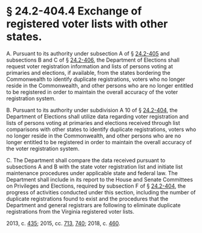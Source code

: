 # § 24.2-404.4 Exchange of registered voter lists with other states.

<p>A. Pursuant to its authority under subsection A of § <a href='/vacode/24.2-405/'>24.2-405</a> and subsections B and C of § <a href='/vacode/24.2-406/'>24.2-406</a>, the Department of Elections shall request voter registration information and lists of persons voting at primaries and elections, if available, from the states bordering the Commonwealth to identify duplicate registrations, voters who no longer reside in the Commonwealth, and other persons who are no longer entitled to be registered in order to maintain the overall accuracy of the voter registration system.</p><p>B. Pursuant to its authority under subdivision A 10 of § <a href='/vacode/24.2-404/'>24.2-404</a>, the Department of Elections shall utilize data regarding voter registration and lists of persons voting at primaries and elections received through list comparisons with other states to identify duplicate registrations, voters who no longer reside in the Commonwealth, and other persons who are no longer entitled to be registered in order to maintain the overall accuracy of the voter registration system.</p><p>C. The Department shall compare the data received pursuant to subsections A and B with the state voter registration list and initiate list maintenance procedures under applicable state and federal law. The Department shall include in its report to the House and Senate Committees on Privileges and Elections, required by subsection F of § <a href='/vacode/24.2-404/'>24.2-404</a>, the progress of activities conducted under this section, including the number of duplicate registrations found to exist and the procedures that the Department and general registrars are following to eliminate duplicate registrations from the Virginia registered voter lists.</p><p>2013, c. <a href='http://lis.virginia.gov/cgi-bin/legp604.exe?131+ful+CHAP0435'>435</a>; 2015, cc. <a href='http://lis.virginia.gov/cgi-bin/legp604.exe?151+ful+CHAP0713'>713</a>, <a href='http://lis.virginia.gov/cgi-bin/legp604.exe?151+ful+CHAP0740'>740</a>; 2018, c. <a href='http://lis.virginia.gov/cgi-bin/legp604.exe?181+ful+CHAP0460'>460</a>.</p>